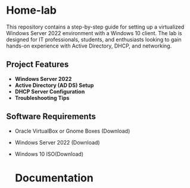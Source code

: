 # Home-lab

This repository contains a step-by-step guide for setting up a virtualized Windows Server 2022 environment with a Windows 10 client. The lab is designed for IT professionals, students, and enthusiasts looking to gain hands-on experience with Active Directory, DHCP, and networking.

## Project Features

* **Windows Server 2022**
* **Active Directory (AD DS) Setup**
* **DHCP Server Configuration**
* **Troubleshooting Tips**
  
## Software Requirements

* Oracle VirtualBox or Gnome Boxes (Download)
* Windows Server 2022 (Download)
* Windows 10 ISO(Download)

  # Documentation

